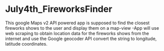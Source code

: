 July4th_FireworksFinder
=======================

This google Maps v2 API powered app is supposed to find the closest fireworks shows to the user and display them on a map-view
-App will use web scraping to obtain location data for the fireworks shows from the internet and use the Google geocoder API convert the string to longitude, latitude coordinates.
